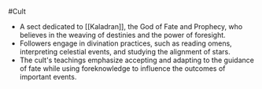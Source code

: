 #Cult 
- A sect dedicated to [[Kaladran]], the God of Fate and Prophecy, who believes in the weaving of destinies and the power of foresight.
 - Followers engage in divination practices, such as reading omens, interpreting celestial events, and studying the alignment of stars.
- The cult's teachings emphasize accepting and adapting to the guidance of fate while using foreknowledge to influence the outcomes of important events.
